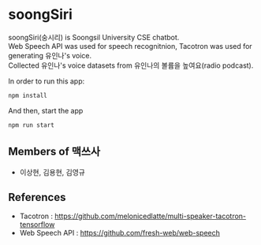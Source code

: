 # soongSiri
soongSiri(숭시리) is Soongsil University CSE chatbot. <br>
Web Speech API was used for speech recognitnion, Tacotron was used for generating 유인나's voice. <br>
Collected 유인나's voice datasets from 유인나의 볼륨을 높여요(radio podcast).<br>

In order to run this app:

```js
npm install
```

And then, start the app

```js
npm run start
```

## Members of 맥쓰사
* 이상현, 김용현, 김영규

## References

* Tacotron : https://github.com/melonicedlatte/multi-speaker-tacotron-tensorflow
* Web Speech API : https://github.com/fresh-web/web-speech

